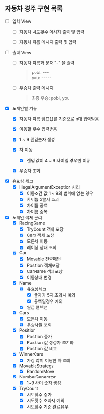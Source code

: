 ## 자동차 경주 구현 목록

* [ ] 입력 View
    * [ ] 자동차 시도횟수 메시지 출력 및 입력
    * [ ] 자동차 이름 메시지 출력 및 입력


* [ ] 출력 View
    * [ ] 자동차 이름과 문자 "-" 을 출력
      > pobi: ---<br>
      you: -----

    * [ ] 우승차 출력 메시지
      > 최종 우승: pobi, you


* [X] 도메인별 기능
    * [X] 자동차 이름 쉼표(,)를 기준으로 n대 입력받음
    * [X] 이동할 횟수 입력받음
    * [X] 1 ~ 9 랜덤숫자 생성
    * [X] 차 이동
        * [X] 랜덤 값이 4 ~ 9 사이일 경우만 이동
    * [X] 우승차 조회


* [X] 유효성 체크
    * [X] IllegalArgumentException 처리
        * [X] 이동조건 값 1 ~ 9의 범위에 없는 경우
        * [X] 차이름 5글자 초과
        * [X] 차이름 공백
        * [X] 차이름 중복

* [X] 도메인 객체 분리
    * [X] RacingGame
        * [X] TryCount 객체 포장
        * [X] Cars 객체 포장
        * [X] 모든차 이동
        * [X] 레이싱 상태 조회
    * [X] Car
        * [X] Movable 전략패턴
        * [X] Position 객체포장
        * [X] CarName 객체포장
        * [X] 이동상태 변경
    * [X] Name
        * [X] 유효성체크
            * [X] 글자가 5자 초과시 예외
            * [X] 공백일경우 예외
        * [X] 일급 컬렉션
    * [X] Cars
        * [X] 모든차 이동
        * [X] 우승차들 조회
    * [X] Position
        * [X] Position 증가
        * [X] Position 값 생성자 초기화
        * [X] Position 값 비교
    * [X] WinnerCars
        * [X] 가장 많이 이동한 차 조회
    * [X] MovableStrategy
        * [X] RandomMove
    * [X] NumberGenerator
      * [X] 1~9 사이 숫자 생성
    * [X] TryCount
        * [X] 시도횟수 증가 
        * [X] 시도횟수 초과시 예외
        * [X] 시도횟수 기준 완료유무
```

